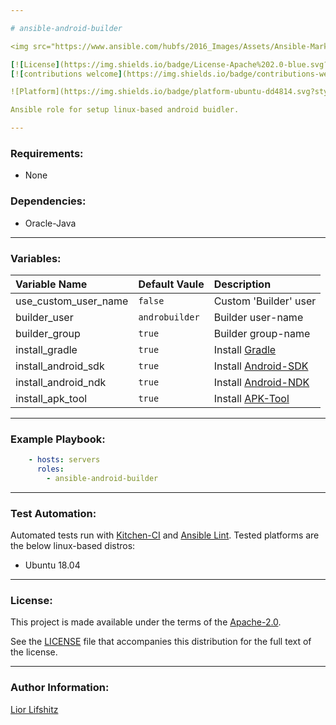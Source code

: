 ```yaml
---

# ansible-android-builder

<img src="https://www.ansible.com/hubfs/2016_Images/Assets/Ansible-Mark-Large-RGB-Pool.png?hsLang=en-us" width="10%" height="10%" alt="Ansible logo" align="right"/>

[![License](https://img.shields.io/badge/License-Apache%202.0-blue.svg?style=flat)](https://opensource.org/licenses/Apache-2.0)
[![contributions welcome](https://img.shields.io/badge/contributions-welcome-brightgreen.svg?style=flat)](https://github.com/liorlifshitz/ansible-isp-speedtest/issues)

![Platform](https://img.shields.io/badge/platform-ubuntu-dd4814.svg?style=flat)

Ansible role for setup linux-based android buidler.

---
```


### Requirements:

* None

### Dependencies:

* Oracle-Java

---

### Variables:

| Variable Name             | Default Vaule              | Description                        |
|:--------------------------|:---------------------------|:-----------------------------------|
|use_custom_user_name       | ```false```                | Custom 'Builder' user              |
|builder_user               | ```androbuilder```         | Builder user-name                  |
|builder_group              | ```true```                 | Builder group-name                 |
|install_gradle             | ```true```                 | Install [Gradle][gradle]           |
|install_android_sdk        | ```true```                 | Install [Android-SDK][androidsdk]  |
|install_android_ndk        | ```true```                 | Install [Android-NDK][androidndk]  |
|install_apk_tool           | ```true```                 | Install [APK-Tool][apktool]        |

---

### Example Playbook:

```yaml
    - hosts: servers
      roles:
        - ansible-android-builder
```

---

### Test Automation:

Automated tests run with [Kitchen-CI][kitchenci] and [Ansible Lint][ansiblelint].
Tested platforms are the below linux-based distros:

* Ubuntu 18.04

---

### License:

This project is made available under the terms of the [Apache-2.0][apache2].

See the [LICENSE][license] file that accompanies this distribution for the full text of the license.

---

### Author Information:

[Lior Lifshitz][liorlifshitz]

[speedtestcli]: https://github.com/sivel/speedtest-cli
[kitchenci]: https://kitchen.ci
[apache2]: https://www.apache.org/licenses/LICENSE-2.0.html
[license]: https://github.com/liorlifshitz/ansible-isp-speedtest/blob/master/LICENSE
[liorlifshitz]: https://github.com/liorlifshitz
[ansiblelint]: https://docs.ansible.com/ansible-lint/
[androidsdk]: https://developer.android.com/studio
[androidndk]: https://developer.android.com/ndk
[gradle]: https://gradle.org
[apktool]: https://ibotpeaches.github.io/Apktool/
